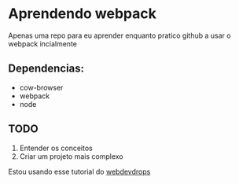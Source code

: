 # Aprendendo webpack

Apenas uma repo para eu aprender enquanto pratico github a usar o webpack incialmente

## Dependencias:
- cow-browser
- webpack
- node

## TODO
 
1. Entender os conceitos
2. Criar um projeto mais complexo

Estou usando esse tutorial do [webdevdrops](https://www.webdevdrops.com/webpack-sem-medo-introducao-af889eb659e7/)